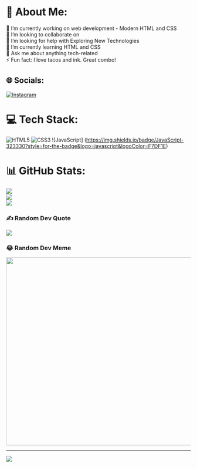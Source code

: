 

<!---
kingskytexan/kingskytexan is a ✨ special ✨ repository because its `README.md` (this file) appears on your GitHub profile.
You can click the Preview link to take a look at your changes.
--->

# 💫 About Me:
🔭 I’m currently working on web development - Modern HTML and CSS <br>👯 I’m looking to collaborate on<br>🤝 I’m looking for help with Exploring New Technologies<br>🌱 I’m currently learning HTML and CSS<br>💬 Ask me about anything tech-related<br>⚡ Fun fact: I love tacos and ink. Great combo!


## 🌐 Socials:
[![Instagram](https://img.shields.io/badge/Instagram-%23E4405F.svg?logo=Instagram&logoColor=white)](https://instagram.com/devtommyk) 

# 💻 Tech Stack:
![HTML5](https://img.shields.io/badge/html5-%23E34F26.svg?style=plastic&logo=html5&logoColor=white) ![CSS3](https://img.shields.io/badge/css3-%231572B6.svg?style=plastic&logo=css3&logoColor=white) ![JavaScript] (https://img.shields.io/badge/JavaScript-323330?style=for-the-badge&logo=javascript&logoColor=F7DF1E)
# 📊 GitHub Stats:
![](https://github-readme-stats.vercel.app/api?username=kingskytexan&theme=dark&hide_border=false&include_all_commits=true&count_private=true)<br/>
![](https://github-readme-streak-stats.herokuapp.com/?user=kingskytexan&theme=dark&hide_border=false)<br/>
![](https://github-readme-stats.vercel.app/api/top-langs/?username=kingskytexan&theme=dark&hide_border=false&include_all_commits=true&count_private=true&layout=compact)

### ✍️ Random Dev Quote
![](https://quotes-github-readme.vercel.app/api?type=horizontal&theme=radical)

### 😂 Random Dev Meme
<img src="https://random-memer.herokuapp.com/" width="512px"/>

---
[![](https://visitcount.itsvg.in/api?id=kingskytexan&icon=0&color=0)](https://visitcount.itsvg.in)
